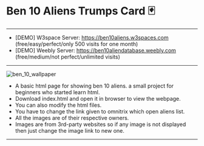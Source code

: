 # Ben 10 Aliens Trumps Card 🃏
______________________________________________

- [DEMO] W3space Server: https://ben10aliens.w3spaces.com (free/easy/perfect/only 500 visits for one month)
- [DEMO] Weebly Server: https://ben10aliendatabase.weebly.com (free/medium/not perfect/unlimited visits)
______________________________________________

![ben_10_wallpaper](https://user-images.githubusercontent.com/63858190/152181517-8a0b8c7a-23f2-4ef1-9bba-dc0b405a6c2b.jpg)

- A basic html page for showing ben 10 aliens. a small project for beginners who started learn html.
- Download index.html and open it in browser to view the webpage.
- You can also modify the html files.
- You have to change the link given to omnitrix which open aliens list.
- All the images are of their respective owners.
- Images are from 3rd-party websites so if any image is not displayed then just change the image link to new one.


______________________________________________



